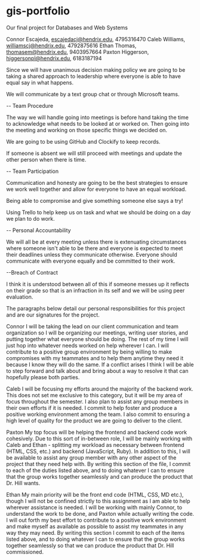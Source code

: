 # gis-portfolio
Our final project for Databases and Web Systems

Connor Escajeda, escajedacj@hendrix.edu, 4795316470
Caleb Williams, williamscj@hendrix.edu, 4792875616
Ethan Thomas, thomasem@hendrix.edu, 9403957664
Paxton Higgerson, higgersonpl@hendrix.edu, 6183187194

Since we will have unanimous decision making policy we are going to be taking a shared approach to leadership where everyone is able to have equal say in what happens.

We will communicate by a text group chat or through Microsoft teams.

-- Team Procedure

The way we will handle going into meetings is before hand taking the time to acknowledge what needs to be looked at or worked on. Then going into the meeting and working on those specific things we decided on.

We are going to be using GitHub and Clockify to keep records.

If someone is absent we will still proceed with meetings and update the other person when there is time.

-- Team Participation

Communication and honesty are going to be the best strategies to ensure we work well together and allow for everyone to have an equal workload.

Being able to compromise and give something someone else says a try!

Using Trello to help keep us on task and what we should be doing on a day we plan to do work.

-- Personal Accountability

We will all be at every meeting unless there is extenuating circumstances where someone isn't able to be there and everyone is expected to meet their deadlines unless they communicate otherwise. Everyone should communicate with everyone equally and be committed to their work.

--Breach of Contract

I think it is understood between all of this if someone messes up it reflects on their grade so that is an infraction in its self and we will be using peer evaluation.



The paragraphs below detail our personal responsibilities for this project and are our signatures for the project.

Connor
I will be taking the lead on our client communication and team organization so I will be organizing our meetings, writing user stories, and putting together what everyone should be doing. The rest of my time I will just hop into whatever needs worked on help wherever I can. I will contribute to a positive group environment by being willing to make compromises with my teammates and to help them anytime they need it because I know they will do the same. If a conflict arises I think I will be able to step forward and talk about and bring about a way to resolve it that can hopefully please both parties.

Caleb
I will be focusing my efforts around the majority of the backend work. This does not set me exclusive to this category, but it will be my area of focus throughout the semester. I also plan to assist any group members in their own efforts if it is needed. I commit to help foster and produce a positive working environment among the team. I also commit to ensuring a high level of quality for the product we are going to deliver to the client.

Paxton
My top focus will be helping the frontend and backend code work cohesively. Due to this sort of in-between role, I will be mainly working with Caleb and Ethan - splitting my workload as necessary between frontend (HTML, CSS, etc.) and backend (JavaScript, Ruby). In addition to this, I will be available to assist any group member with any other aspect of the project that they need help with. By writing this section of the file, I commit to each of the duties listed above, and to doing whatever I can to ensure that the group works together seamlessly and can produce the product that Dr. Hill wants.

Ethan
My main priority will be the front end code (HTML, CSS, MD etc.), though I will not be confined strictly to this assignment as I am able to help wherever assistance is needed. I will be working with mainly Connor, to understand the work to be done, and Paxton while actually writing the code. I will out forth my best effort to contribute to a positive work environment and make myself as available as possible to assist my teammates in any way they may need. By writing this section I commit to each of the items listed above, and to doing whatever I can to ensure that the group  works together seamlessly so that we can produce the product that Dr. Hill commissioned.
